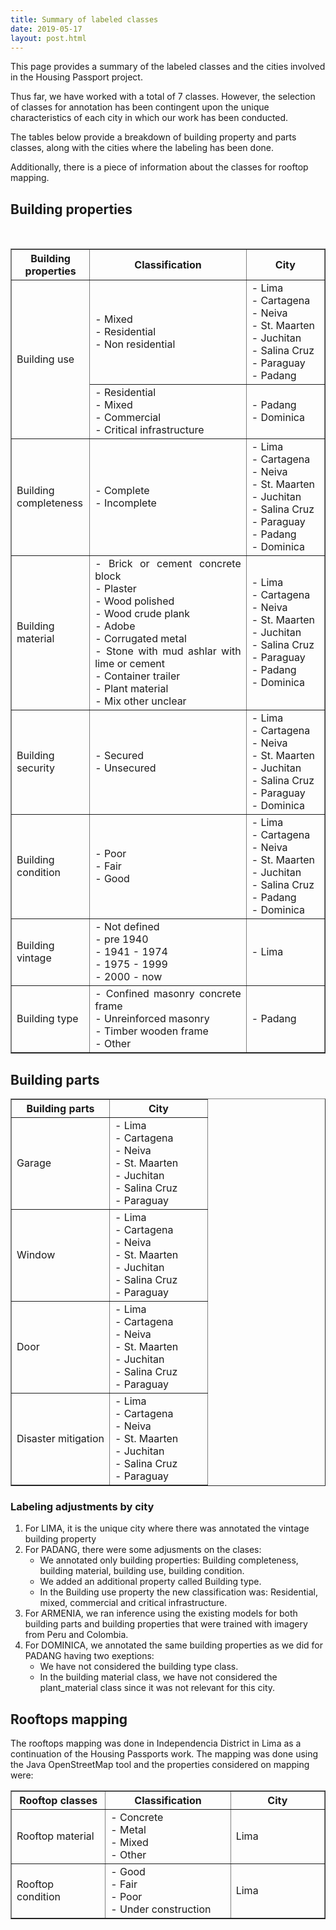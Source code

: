 ```yaml
---
title: Summary of labeled classes
date: 2019-05-17
layout: post.html
---
```


This page provides a summary of the labeled classes and the cities involved in the Housing Passport project. 

Thus far, we have worked with a total of 7 classes. However, the selection of classes for annotation has been contingent upon the unique characteristics of each city in which our work has been conducted.

The tables below provide a breakdown of building property and parts classes, along with the cities where the labeling has been done.

Additionally, there is a piece of information about the classes for rooftop mapping.

## Building properties

<table border cellpadding="5px">
	<tr>
		<th style="width: 25%;">Building properties</th> 
        <th style="width: 50%;">Classification</th> 
        <th style="width: 25%;">City</th>
	</tr>
	<tr>
		<td rowspan="2" style="text-align: justify; vertical-align: middle;">Building use</td> 
        <td style="text-align: justify; vertical-align: middle;">- Mixed </br> - Residential </br> - Non residential</td> </br>
        <td style="text-align: justify; vertical-align: middle;">- Lima </br> - Cartagena </br> - Neiva </br> - St. Maarten </br> - Juchitan </br> - Salina Cruz </br> - Paraguay </br> -  Padang </td>
	</tr>
	<tr>
        <td style="text-align: justify; vertical-align: middle;">- Residential </br> - Mixed </br> - Commercial </br> - Critical infrastructure </td>
        <td style="text-align: justify; vertical-align: middle;"> - Padang </br> - Dominica </td>
	</tr>
	<tr>
		<td style="text-align: justify; vertical-align: middle;">Building completeness</td> 
        <td style="text-align: justify; vertical-align: middle;">- Complete </br> - Incomplete </br></td>
        <td style="text-align: justify; vertical-align: middle;">- Lima </br> - Cartagena </br> - Neiva </br> - St. Maarten </br> - Juchitan </br> - Salina Cruz </br> - Paraguay </br> - Padang </br> - Dominica </td>
	</tr>
	<tr>
		<td style="text-align: justify; vertical-align: middle;">Building material</td> 
        <td style="text-align: justify; vertical-align: middle;">- Brick or cement concrete block </br> - Plaster </br> - Wood polished </br> - Wood crude plank </br> - Adobe </br> - Corrugated metal </br> - Stone with mud ashlar with lime or cement</br> - Container trailer </br> - Plant material </br> - Mix other unclear </br> </td>
        <td style="text-align: justify; vertical-align: middle;">- Lima </br> - Cartagena </br> - Neiva </br> - St. Maarten </br> - Juchitan </br> - Salina Cruz </br> - Paraguay </br> - Padang </br> - Dominica </td>
	</tr>
	<tr>
		<td style="text-align: justify; vertical-align: middle;">Building security</td> 
        <td style="text-align: justify; vertical-align: middle;">- Secured </br> - Unsecured </br></td>
        <td style="text-align: justify; vertical-align: middle;">- Lima </br> - Cartagena </br> - Neiva </br> - St. Maarten </br> - Juchitan </br> - Salina Cruz </br> - Paraguay </br> - Dominica </td>
	</tr>
	<tr>
		<td style="text-align: justify; vertical-align: middle;">Building condition </td> 
        <td style="text-align: justify; vertical-align: middle;">- Poor </br> - Fair </br> - Good</td>
        <td style="text-align: justify; vertical-align: middle;">- Lima </br> - Cartagena </br> - Neiva </br> - St. Maarten </br> - Juchitan </br> - Salina Cruz </br> - Padang </br> - Dominica </td>
	</tr>
	<tr>
		<td style="text-align: justify; vertical-align: middle;">Building vintage</td> 
        <td style="text-align: justify; vertical-align: middle;">- Not defined </br> - pre 1940 </br> - 1941 - 1974 </br> - 1975 - 1999 </br> - 2000 - now </td>
        <td style="text-align: justify; vertical-align: middle;">- Lima </td>
	</tr>
		<tr>
		<td style="text-align: justify; vertical-align: middle;">Building type</td> 
        <td style="text-align: justify; vertical-align: middle;">- Confined masonry concrete frame </br> - Unreinforced masonry </br> - Timber wooden frame </br> - Other </td>
        <td style="text-align: justify; vertical-align: middle;">- Padang </td>
	</tr>
</table>

## Building parts

<table border cellpadding="5px">
	<tr>
		<th style="width: 50%;">Building parts</th> 
        <th style="width: 50%;">City</th>
	</tr>
	<tr>
		<td style="text-align: justify; vertical-align: middle;">Garage </td> 
        <td style="text-align: justify; vertical-align: middle;">- Lima </br> - Cartagena </br> - Neiva </br> - St. Maarten </br> - Juchitan </br> - Salina Cruz </br> - Paraguay </td>
	</tr>
	<tr>
		<td style="text-align: justify; vertical-align: middle;">Window </td> 
        <td style="text-align: justify; vertical-align: middle;">- Lima </br> - Cartagena </br> - Neiva </br> - St. Maarten </br> - Juchitan </br> - Salina Cruz </br> - Paraguay </td>
	</tr>
    	<tr>
		<td style="text-align: justify; vertical-align: middle;">Door </td> 
        <td style="text-align: justify; vertical-align: middle;">- Lima </br> - Cartagena </br> - Neiva </br> - St. Maarten </br> - Juchitan </br> - Salina Cruz </br> - Paraguay </td>
	</tr>
	<tr>
		<td style="text-align: justify; vertical-align: middle;">Disaster mitigation </td> 
        <td style="text-align: justify; vertical-align: middle;">- Lima </br> - Cartagena </br> - Neiva </br> - St. Maarten </br> - Juchitan </br> - Salina Cruz </br> - Paraguay </td>
	</tr>

</table>

### Labeling adjustments by city


1. For LIMA, it is the unique city where there was annotated the vintage building property
2. For PADANG, there were some adjusments on the clases:
    - We annotated only building properties: Building completeness, building material, building use, building condition.
    - We added an additional property called Building type.
    - In the Building use property the new classification was: Residential, mixed, commercial and critical infrastructure.
3. For ARMENIA, we ran inference using the existing models for both building parts and building properties that were trained with imagery from Peru and Colombia.
4. For DOMINICA, we annotated the same building properties as we did for PADANG having two exeptions:
	- We have not considered the building type class. 
	- In the building material class, we have not considered the plant_material class since it was not relevant for this city.

## Rooftops mapping

The rooftops mapping was done in Independencia District in Lima as a continuation of the Housing Passports work. 
The mapping was done using the Java OpenStreetMap tool and the properties considered on mapping were:

<table border cellpadding="5px">
	<tr>
		<th style="width: 30%;">Rooftop classes</th> 
        <th style="width: 40%;">Classification</th> 
        <th style="width: 30%;">City</th>
	</tr>
	<tr>
		<td style="text-align: justify; vertical-align: middle;">Rooftop material</td> 
        <td style="text-align: justify; vertical-align: middle;">- Concrete </br> - Metal </br> - Mixed </br> - Other </td>
        <td style="text-align: justify; vertical-align: middle;">Lima</td> 
	</tr>
		<tr>
		<td style="text-align: justify; vertical-align: middle;">Rooftop condition</td> 
        <td style="text-align: justify; vertical-align: middle;">- Good </br> - Fair </br> - Poor </br> - Under construction </td>
        <td style="text-align: justify; vertical-align: middle;">Lima</td> 
	</tr>
</table>
